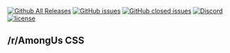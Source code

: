 [![Github All Releases](https://img.shields.io/github/downloads/AmongUsSubreddit/CSS/total.svg?style=flat-square)](https://github.com/AmongUsSubreddit/CSS/releases) 
[![GitHub issues](https://img.shields.io/github/issues/AmongUsSubreddit/CSS.svg?style=flat-square)](https://github.com/AmongUsSubreddit/CSS/issues) 
[![GitHub closed issues](https://img.shields.io/github/issues-closed/AmongUsSubreddit/CSS.svg?style=flat-square)](https://github.com/AmongUsSubreddit/CSS/issues?q=is%3Aissue+is%3Aclosed) 
[![Discord](https://img.shields.io/discord/755193701885804584.svg?style=flat-square)](https://discord.gg/AmongUsReddit) 
[![license](https://img.shields.io/github/license/AmongUsSubreddit/CSS.svg?style=flat-square)](https://github.com/AmongUsSubreddit/CSS/blob/master/LICENSE)
## /r/AmongUs CSS
